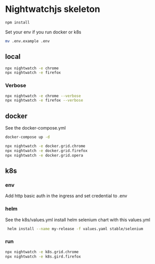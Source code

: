 # Nightwatchjs skeleton

```sh
npm install
```

Set your env if you run docker or k8s

```sh
mv .env.example .env
```

## local

```sh
npx nightwatch -e chrome
npx nightwatch -e firefox
```

### Verbose

```sh
npx nightwatch -e chrome --verbose
npx nightwatch -e firefox --verbose
```

## docker

See the docker-compose.yml

```bash
docker-compose up -d
```

```sh
npx nightwatch -e docker.grid.chrome
npx nightwatch -e docker.grid.firefox
npx nightwatch -e docker.grid.opera
```

## k8s

### env

Add http basic auth in the ingress and set credential to .env

### helm

See the  k8s/values.yml
install helm selenium chart with this values.yml

```sh
 helm install --name my-release -f values.yaml stable/selenium
 ```

### run

```sh
npx nightwatch -e k8s.grid.chrome
npx nightwatch -e k8s.gird.firefox
```
